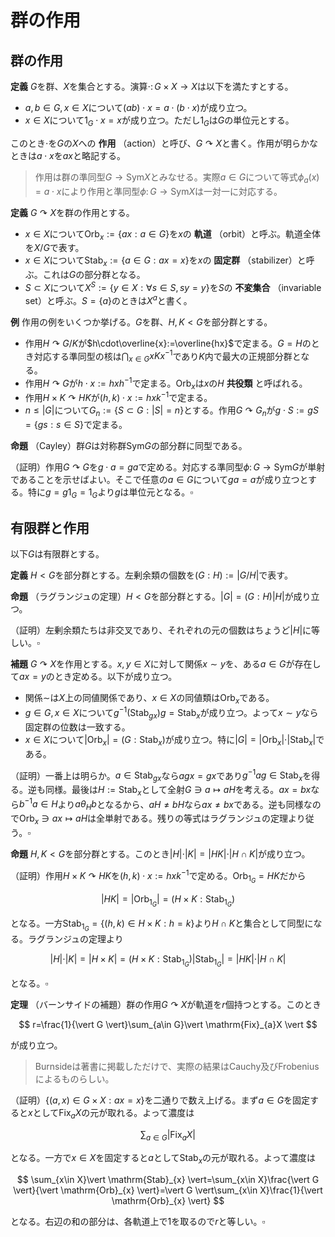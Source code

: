 
# 群の作用




## 群の作用

__定義__ $G$を群、$X$を集合とする。演算$\cdot\colon G\times X\rightarrow X$は以下を満たすとする。

- $a, b\in G, x\in X$について$(ab)\cdot x = a\cdot (b\cdot x)$が成り立つ。
- $x\in X$について$1_{G}\cdot x=x$が成り立つ。ただし$1_{G}$は$G$の単位元とする。

このとき$\cdot$を$G$の$X$への **作用** （action）と呼び、$G\curvearrowright X$と書く。作用が明らかなときは$a\cdot x$を$ax$と略記する。

> 作用は群の準同型$G\rightarrow\mathrm{Sym}X$とみなせる。実際$a\in G$について等式$\phi_{a}(x)=a\cdot x$により作用と準同型$\phi\colon G\rightarrow\mathrm{Sym}X$は一対一に対応する。

__定義__ $G\curvearrowright X$を群の作用とする。

- $x\in X$について$\mathrm{Orb}_{x}:=\lbrace ax : a\in G \rbrace$を$x$の **軌道** （orbit）と呼ぶ。軌道全体を$X/G$で表す。
- $x\in X$について$\mathrm{Stab}_{x}:=\lbrace a\in G : ax=x \rbrace$を$x$の **固定群** （stabilizer）と呼ぶ。これは$G$の部分群となる。
- $S\subset X$について$X^{S}:=\lbrace y\in X : \forall s\in S, sy=y \rbrace$を$S$の **不変集合** （invariable set）と呼ぶ。$S=\lbrace a \rbrace$のときは$X^{a}$と書く。

__例__ 作用の例をいくつか挙げる。$G$を群、$H, K\lt G$を部分群とする。

- 作用$H\curvearrowright G/K$が$h\cdot\overline{x}:=\overline{hx}$で定まる。$G=H$のとき対応する準同型の核は$\bigcap_{x\in G}xKx^{-1}$であり$K$内で最大の正規部分群となる。
- 作用$H\curvearrowright G$が$h\cdot x:=hxh^{-1}$で定まる。$\mathrm{Orb}_{x}$は$x$の$H$ **共役類** と呼ばれる。
- 作用$H\times K\curvearrowright HK$が$(h, k)\cdot x:=hxk^{-1}$で定まる。
- $n\le\vert G \vert$について$G_{n}:=\lbrace S\subset G : \vert S \vert=n \rbrace$とする。作用$G\curvearrowright G_{n}$が$g\cdot S:=gS=\lbrace gs : s\in S \rbrace$で定まる。

__命題__ （Cayley）群$G$は対称群$\mathrm{Sym}G$の部分群に同型である。

（証明）作用$G\curvearrowright G$を$g\cdot a=ga$で定める。対応する準同型$\phi\colon G\rightarrow\mathrm{Sym}G$が単射であることを示せばよい。そこで任意の$a\in G$について$ga=a$が成り立つとする。特に$g=g1_{G}=1_{G}$より$g$は単位元となる。$\square$




## 有限群と作用

以下$G$は有限群とする。


__定義__ $H\lt G$を部分群とする。左剰余類の個数を$(G : H):=\vert G/H \vert$で表す。

__命題__ （ラグランジュの定理）$H\lt G$を部分群とする。$\vert G \vert=( G : H )\vert H \vert$が成り立つ。

（証明）左剰余類たちは非交叉であり、それぞれの元の個数はちょうど$\vert H \vert$に等しい。$\square$

__補題__ $G\curvearrowright X$を作用とする。$x, y\in X$に対して関係$x\sim y$を、ある$a\in G$が存在して$ax=y$のとき定める。以下が成り立つ。

- 関係$\sim$は$X$上の同値関係であり、$x\in X$の同値類は$\mathrm{Orb}_{x}$である。
- $g\in G, x\in X$について$g^{-1}( \mathrm{Stab}_{gx} )g=\mathrm{Stab}_{x}$が成り立つ。よって$x\sim y$なら固定群の位数は一致する。
- $x\in X$について$\vert \mathrm{Orb}_{x} \vert=(G : \mathrm{Stab}_{x})$が成り立つ。特に$\vert G \vert=\vert\mathrm{Orb}_{x}\vert\cdot\vert \mathrm{Stab}_{x} \vert$である。

（証明）一番上は明らか。$a\in\mathrm{Stab}_{gx}$なら$agx=gx$であり$g^{-1}ag\in\mathrm{Stab}_{x}$を得る。逆も同様。最後は$H:=\mathrm{Stab}_{x}$として全射$G\ni a\mapsto aH$を考える。$ax=bx$なら$b^{-1}a\in H$より$a\theta_{H}b$となるから、$aH\neq bH$なら$ax\neq bx$である。逆も同様なので$\mathrm{Orb}_{x}\ni ax\mapsto aH$は全単射である。残りの等式はラグランジュの定理より従う。$\square$

__命題__ $H, K\lt G$を部分群とする。このとき$\vert H \vert\cdot\vert K \vert=\vert HK \vert\cdot\vert H\cap K \vert$が成り立つ。

（証明）作用$H\times K\curvearrowright HK$を$(h, k)\cdot x:=hxk^{-1}$で定める。$\mathrm{Orb}_{1_{G}}=HK$だから

$$
\vert HK \vert=\vert \mathrm{Orb}_{1_{G}} \vert=(H\times K : \mathrm{Stab}_{1_{G}})
$$

となる。一方$\mathrm{Stab}_{1_{G}}=\lbrace (h, k)\in H\times K : h=k \rbrace$より$H\cap K$と集合として同型になる。ラグランジュの定理より

$$
\vert H \vert\cdot\vert K \vert=\vert H\times K \vert=(H\times K : \mathrm{Stab}_{1_{G}})\vert \mathrm{Stab}_{1_{G}} \vert=\vert HK \vert\cdot\vert H\cap K \vert
$$

となる。$\square$

__定理__ （バーンサイドの補題）群の作用$G\curvearrowright X$が軌道を$r$個持つとする。このとき

$$
r=\frac{1}{\vert G \vert}\sum_{a\in G}\vert \mathrm{Fix}_{a}X \vert
$$

が成り立つ。

> Burnsideは著書に掲載しただけで、実際の結果はCauchy及びFrobeniusによるものらしい。

（証明）$\lbrace (a, x)\in G\times X : ax=x \rbrace$を二通りで数え上げる。まず$a\in G$を固定すると$x$として$\mathrm{Fix}_{a}X$の元が取れる。よって濃度は

$$
\sum_{a\in G}\vert \mathrm{Fix}_{a}X \vert
$$

となる。一方で$x\in X$を固定すると$a$として$\mathrm{Stab}_{x}$の元が取れる。よって濃度は

$$
\sum_{x\in X}\vert \mathrm{Stab}_{x} \vert=\sum_{x\in X}\frac{\vert G \vert}{\vert \mathrm{Orb}_{x} \vert}=\vert G \vert\sum_{x\in X}\frac{1}{\vert \mathrm{Orb}_{x} \vert}
$$

となる。右辺の和の部分は、各軌道上で$1$を取るので$r$と等しい。$\square$


<!--
__例__ フェルマーの小定理をやや一般的な条件で示そう。$a$を整数、$m$を正の整数とする。このとき

$$
\sum_{k=1}^{m}a^{(k, m)}\equiv 0 \mod{m}
$$

が成り立つ。

（証明）まず$a\gt 0$に対して証明する。







まず$ a\gt 0 $に対して証明する。一般の群$ G $に対し、$ G $から$ \lbrace 1, 2, \dotsc, a \rbrace $への写像全体を$ X $と置く。
このとき$ \phi\in X $に対し$ g\cdot\phi(h):=\phi(hg^{-1}) $と定めると$ g\cdot\phi\in X $が定まり、$ G $の$ X $への作用を定める。
$ g\phi=\phi $は任意の$ h\in G $に対し$ \phi(hg^{-1})=\phi(h) $となることと同値になる。故に$ \phi $は$ h\langle g \rangle $上定数となる。
即ち$ \phi $として$ (G:\langle g \rangle)=\frac{\sharp G}{\mathrm{ord}g} $個の自由度があることが分かる。従って
\[ \sharp\mathrm{Fix}_{g}X=a^{\frac{\sharp G}{\mathrm{ord}g}} \]
を得る。定理より
\[ \frac{1}{\sharp G}\sum_{g\in G}a^{\frac{\sharp G}{\mathrm{ord}g}} \]
は定数となるから、
\[ \sum_{g\in G}a^{\frac{\sharp G}{\mathrm{ord}g}}\equiv 0\mod{\sharp G} \]
が従う。この式は$ a\mod{\sharp G} $で成立するから$ a\gt 0 $である必要はない。

特に$ G=\mathbb{Z}/m\mathbb{Z} $を加法群と見なせば$ k\in G $の位数は$ \frac{m}{(k, m)} $となり系が証明される。$ \square $



## 推移的な作用



__定義__ $G\curvearrowright X$を群の作用とする。

- $G\rightarrow\mathrm{Sym}X$が単射のとき、$G\curvearrowright X$は **効果的** （effective）という。
- 任意の$x, y\in X$に対して、ある$a\in G$が存在して$ax=y$が成り立つとき、$G\curvearrowright X$は **推移的** （transitive）という。

-->
